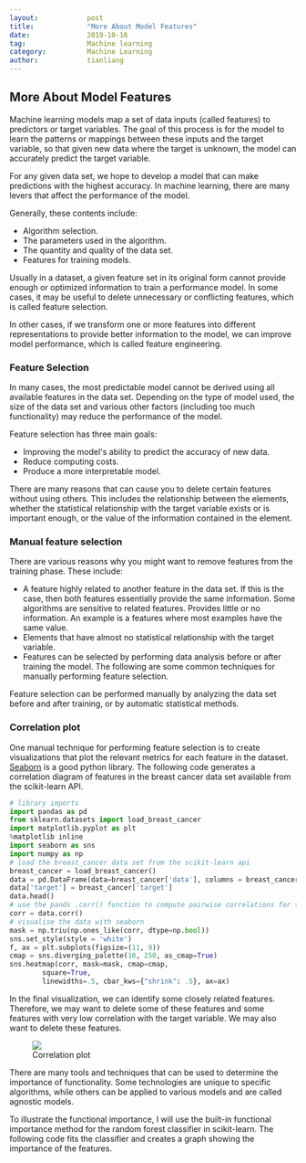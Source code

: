```yaml
---
layout:            post
title:             "More About Model Features"
date:              2019-10-16
tag:               Machine learning
category:          Machine Learning
author:            tianliang
---
```

## More About Model Features

Machine learning models map a set of data inputs (called features) to predictors or target variables.
The goal of this process is for the model to learn the patterns or mappings between these inputs and the target variable, 
so that given new data where the target is unknown, the model can accurately predict the target variable.

For any given data set, we hope to develop a model that can make predictions with the highest accuracy. 
In machine learning, there are many levers that affect the performance of the model. 

Generally, these contents include:

- Algorithm selection.
- The parameters used in the algorithm.
- The quantity and quality of the data set.
- Features for training models.

Usually in a dataset, a given feature set in its original form cannot provide enough or optimized information to train a performance model. 
In some cases, it may be useful to delete unnecessary or conflicting features, which is called feature selection.

In other cases, if we transform one or more features into different representations to provide better information to the model,
we can improve model performance, which is called feature engineering.

### Feature Selection

In many cases, the most predictable model cannot be derived using all available features in the data set.
Depending on the type of model used, the size of the data set and various other factors (including too much functionality) may reduce the performance of the model.

Feature selection has three main goals:

- Improving the model's ability to predict the accuracy of new data.
- Reduce computing costs.
- Produce a more interpretable model.

There are many reasons that can cause you to delete certain features without using others. 
This includes the relationship between the elements, whether the statistical relationship with the target variable exists or is important enough, 
or the value of the information contained in the element.

### Manual feature selection

There are various reasons why you might want to remove features from the training phase. 
These include:
- A feature highly related to another feature in the data set. If this is the case, then both features essentially provide the same information. Some algorithms are sensitive to related features.
Provides little or no information. An example is a features where most examples have the same value.
- Elements that have almost no statistical relationship with the target variable.
- Features can be selected by performing data analysis before or after training the model. The following are some common techniques for manually performing feature selection.

Feature selection can be performed manually by analyzing the data set before and after training, or by automatic statistical methods.

### Correlation plot

One manual technique for performing feature selection is to create visualizations that plot the relevant metrics for each feature in the dataset. [Seaborn](https://seaborn.pydata.org/) is a good python library. 
The following code generates a correlation diagram of features in the breast cancer data set available from the scikit-learn API.

```python
# library imports
import pandas as pd
from sklearn.datasets import load_breast_cancer
import matplotlib.pyplot as plt
%matplotlib inline
import seaborn as sns
import numpy as np
# load the breast_cancer data set from the scikit-learn api
breast_cancer = load_breast_cancer()
data = pd.DataFrame(data=breast_cancer['data'], columns = breast_cancer['feature_names'])
data['target'] = breast_cancer['target']
data.head()
# use the pands .corr() function to compute pairwise correlations for the dataframe
corr = data.corr()
# visualise the data with seaborn
mask = np.triu(np.ones_like(corr, dtype=np.bool))
sns.set_style(style = 'white')
f, ax = plt.subplots(figsize=(11, 9))
cmap = sns.diverging_palette(10, 250, as_cmap=True)
sns.heatmap(corr, mask=mask, cmap=cmap, 
        square=True,
        linewidths=.5, cbar_kws={"shrink": .5}, ax=ax)
```

In the final visualization, we can identify some closely related features. Therefore, we may want to delete some of these features and some features with very low correlation with the target variable. We may also want to delete these features.

<figure>
<img src="{{ "/iamges/1_OOI-G2W1jxh8SGcHWwx_ZQ.png" | absolute_url }}" />
<figcaption>Correlation plot</figcaption>
</figure>

There are many tools and techniques that can be used to determine the importance of functionality. Some technologies are unique to specific algorithms, while others can be applied to various models and are called agnostic models.

To illustrate the functional importance, I will use the built-in functional importance method for the random forest classifier in scikit-learn. The following code fits the classifier and creates a graph showing the importance of the features.
